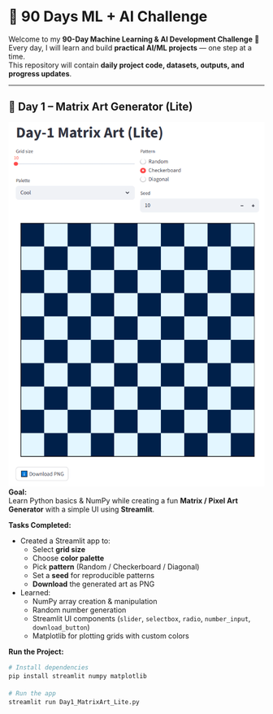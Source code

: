 # 🎯 90 Days ML + AI Challenge

Welcome to my **90-Day Machine Learning & AI Development Challenge** 🚀  
Every day, I will learn and build **practical AI/ML projects** — one step at a time.  
This repository will contain **daily project code, datasets, outputs, and progress updates**.

---

## 📅 Day 1 – Matrix Art Generator (Lite)
![Day-1 Matrix Art](outputs/matrixArt.PNG)
**Goal:**  
Learn Python basics & NumPy while creating a fun **Matrix / Pixel Art Generator** with a simple UI using **Streamlit**.

**Tasks Completed:**
- Created a Streamlit app to:
  - Select **grid size**
  - Choose **color palette**
  - Pick **pattern** (Random / Checkerboard / Diagonal)
  - Set a **seed** for reproducible patterns
  - **Download** the generated art as PNG
- Learned:
  - NumPy array creation & manipulation
  - Random number generation
  - Streamlit UI components (`slider`, `selectbox`, `radio`, `number_input`, `download_button`)
  - Matplotlib for plotting grids with custom colors

**Run the Project:**
```bash
# Install dependencies
pip install streamlit numpy matplotlib

# Run the app
streamlit run Day1_MatrixArt_Lite.py
